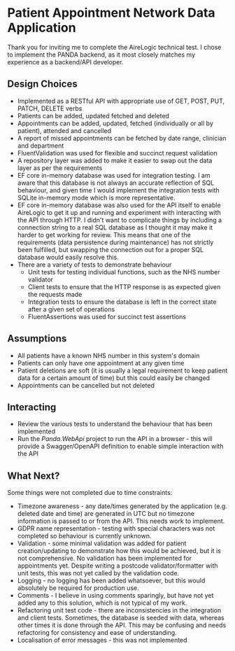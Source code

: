 # Patient Appointment Network Data Application

Thank you for inviting me to complete the AireLogic technical test.  I chose to implement the PANDA backend, as it most closely matches my experience as a backend/API developer.

## Design Choices
* Implemented as a RESTful API with appropriate use of GET, POST, PUT, PATCH, DELETE verbs
* Patients can be added, updated fetched and deleted
* Appointments can be added, updated, fetched (individually or all by patient), attended and cancelled
* A report of missed appointments can be fetched by date range, clinician and department
* FluentValidation was used for flexible and succinct request validation
* A repository layer was added to make it easier to swap out the data layer as per the requirements
* EF core in-memory database was used for integration testing.  I am aware that this database is not always an accurate reflection of SQL behaviour, and given time I would implement the integration tests with SQLite in-memory mode which is more representative.
* EF core in-memory database was also used for the API itself to enable AireLogic to get it up and running and experiment with interacting with the API through HTTP. I didn't want to complicate things by including a connection string to a real SQL database as I thought it may make it harder to get working for review.  This means that one of the requirements (data persistence during maintenance) has not strictly been fulfilled, but swapping the connection out for a proper SQL database would easily resolve this.
* There are a variety of tests to demonstrate behaviour
    * Unit tests for testing individual functions, such as the NHS number validator
    * Client tests to ensure that the HTTP response is as expected given the requests made
    * Integration tests to ensure the database is left in the correct state after a given set of operations
    * FluentAssertions was used for succinct test assertions

## Assumptions
* All patients have a known NHS number in this system's domain
* Patients can only have one appointment at any given time
* Patient deletions are soft (it is usually a legal requirement to keep patient data for a certain amount of time) but this could easily be changed
* Appointments can be cancelled but not deleted

## Interacting
* Review the various tests to understand the behaviour that has been implemented
* Run the _Panda.WebApi_ project to run the API in a browser - this will provide a Swagger/OpenAPI definition to enable simple interaction with the API

## What Next?
Some things were not completed due to time constraints:

* Timezone awareness - any date/times generated by the application (e.g. deleted date and time) are generated in UTC but no timezone information is passed to or from the API.  This needs work to implement.
* GDPR name representation - testing with special characters was not completed so behaviour is currently unknown.
* Validation - some minimal validation was added for patient creation/updating to demonstrate how this would be achieved, but it is not comprehensive.  No validation has been implemented for appointments yet.  Despite writing a postcode validator/formatter with unit tests, this was not yet called by the validation code.
* Logging - no logging has been added whatsoever, but this would absolutely be required for production use.
* Comments - I believe in using comments sparingly, but have not yet added any to this solution, which is not typical of my work.
* Refactoring unit test code - there are inconsistencies in the integration and client tests.  Sometimes, the database is seeded with data, whereas other times it is done through the API.  This may be confusing and needs refactoring for consistency and ease of understanding.
* Localisation of error messages - this was not implemented
